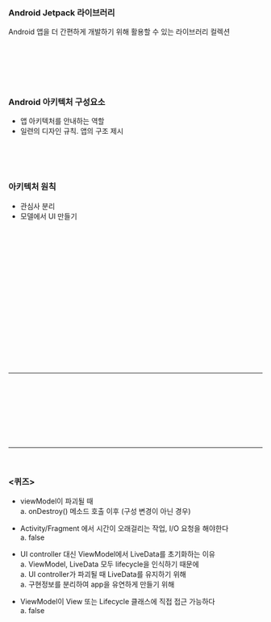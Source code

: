 
### Android Jetpack 라이브러리

Android 앱을 더 간편하게 개발하기 위해 활용할 수 있는 라이브러리 컬렉션



<br><br><br>


```kotlin
 
```

### Android 아키텍처 구성요소
* 앱 아키텍처를 안내하는 역할
* 일련의 디자인 규칙. 앱의 구조 제시



<br><br><br>

### 아키텍처 원칙
* 관심사 분리
* 모델에서 UI 만들기



<br><br><br>

###




<br><br><br>

###




<br><br><br>

###





 
<br><br><br>
<hr>
<br>

###


```kotlin
 
```

<br><br><br>
<hr>
<br>


### <퀴즈>

* viewModel이 파괴될 때 <br>
a. onDestroy() 메소드 호출 이후 (구성 변경이 아닌 경우) <br>

* Activity/Fragment 에서 시간이 오래걸리는 작업, I/O 요청을 해야한다<br>
a. false <br>

* UI controller 대신 ViewModel에서 LiveData를 초기화하는 이유 <br>
a. ViewModel, LiveData 모두 lifecycle을 인식하기 때문에<br>
a. UI controller가 파괴될 때 LiveData를 유지하기 위해 <br>
a. 구현정보를 분리하여 app을 유연하게 만들기 위해<br>

* ViewModel이 View 또는 Lifecycle 클래스에 직접 접근 가능하다 <br>
a. false <br>
 